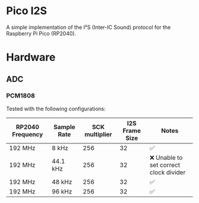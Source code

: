 # Pico I2S

A simple implementation of the I²S (Inter-IC Sound) protocol for the Raspberry Pi Pico (RP2040).

# Hardware

## ADC

### PCM1808

Tested with the following configurations:

| RP2040 Frequency | Sample Rate | SCK multiplier | I2S Frame Size | Notes                                  |
| ---------------- | ----------- | -------------- | -------------- | -------------------------------------- |
| 192 MHz          | 8 kHz       | 256            | 32             | ✅                                     |
| 192 MHz          | 44.1 kHz    | 256            | 32             | ❌ Unable to set correct clock divider |
| 192 MHz          | 48 kHz      | 256            | 32             | ✅                                     |
| 192 MHz          | 96 kHz      | 256            | 32             | ✅                                     |
